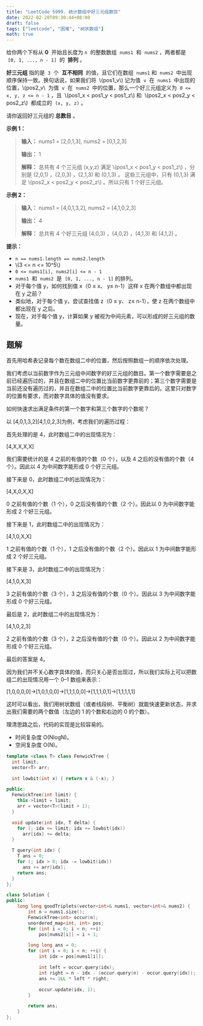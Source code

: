 ```yaml
---
title: "LeetCode 5999. 统计数组中好三元组数目"
date: 2022-02-20T09:30:44+08:00
draft: false
tags: ["leetcode", "困难", "树状数组"]
math: true
---
```


给你两个下标从 **0**  开始且长度为 `n`  的整数数组  `nums1`  和  `nums2` ，两者都是  `[0, 1, ..., n - 1]`  的  **排列** 。

**好三元组** 指的是  `3`  个  **互不相同**  的值，且它们在数组  `nums1` 和  `nums2`  中出现顺序保持一致。换句话说，如果我们将  \\(pos1_v\\) 记为值  `v`  在  `nums1`  中出现的位置，\\(pos2_v\\  为值  `v`  在  `nums2`  中的位置，那么一个好三元组定义为  `0 <= x, y, z <= n - 1` ，且  \\(pos1_x < pos1_y < pos1_z\\) 和  \\(pos2_x < pos2_y < pos2_z\\)  都成立的  `(x, y, z)` 。

请你返回好三元组的 **总数目** 。

<!--more-->

**示例 1：**

> **输入：** nums1 = [2,0,1,3], nums2 = [0,1,2,3]
>
> **输出：** 1
>
> **解释：**
> 总共有 4 个三元组 (x,y,z) 满足 \\(pos1_x < pos1_y < pos1_z\\) ，分别是 (2,0,1) ，(2,0,3) ，(2,1,3) 和 (0,1,3) 。
> 这些三元组中，只有 (0,1,3) 满足 \\(pos2_x < pos2_y < pos2_z\\) 。所以只有 1 个好三元组。

**示例 2：**

> **输入：** nums1 = [4,0,1,3,2], nums2 = [4,1,0,2,3]
>
> **输出：** 4
>
> **解释：** 总共有 4 个好三元组 (4,0,3) ，(4,0,2) ，(4,1,3) 和 (4,1,2) 。

**提示：**

- `n == nums1.length == nums2.length`
- \\(3 <= n <= 10^5\\)
- `0 <= nums1[i], nums2[i] <= n - 1`
- `nums1`  和  `nums2`  是  `[0, 1, ..., n - 1]` 的排列。
- 对于每个值 y，如何找到值 x（0 ≤ x、 y≤ n-1）这样 x 在两个数组中都出现在 y 之前？
- 类似地，对于每个值 y，尝试查找值 z（0 ≤ y、 z≤ n-1），使 z 在两个数组中都出现在 y 之后。
- 现在，对于每个值 y，计算如果 y 被视为中间元素，可以形成的好三元组的数量。

## 题解

首先用哈希表记录每个数在数组二中的位置，然后按照数组一的顺序依次处理。

我们考虑以当前数字作为三元组中间数字的好三元组的数目。第一个数字需要是之前已经遍历过的，并且在数组二中的位置比当前数字更靠前的；第三个数字需要是当前还没有遍历过的，并且在数组二中的位置比当前数字更靠后的。这里只对数字的位置有要求，而对数字具体的值没有要求。

如何快速求出满足条件的第一个数字和第三个数字的个数呢？

以 [4,0,1,3,2][4,1,0,2,3]为例，考虑我们的遍历过程：

首先处理的是 4，此时数组二中的出现情况为：

[4,X,X,X,X]

我们需要统计的是 4 之前的有值的个数（0 个），以及 4 之后的没有值的个数（4 个）。因此以 4 为中间数字能形成 0 个好三元组。

接下来是 0，此时数组二中的出现情况为：

[4,X,0,X,X]

0 之前有值的个数（1 个），0 之后没有值的个数（2 个）。因此以 0 为中间数字能形成 2 个好三元组。

接下来是 1，此时数组二中的出现情况为：

[4,1,0,X,X]

1 之前有值的个数（1 个），1 之后没有值的个数（2 个）。因此以 1 为中间数字能形成 2 个好三元组。

接下来是 3，此时数组二中的出现情况为：

[4,1,0,X,3]

3 之前有值的个数（3 个），3 之后没有值的个数（0 个）。因此以 3 为中间数字能形成 0 个好三元组。

最后是 2，此时数组二中的出现情况为：

[4,1,0,2,3]

2 之前有值的个数（3 个），2 之后没有值的个数（0 个）。因此以 2 为中间数字能形成 0 个好三元组。

最后的答案是 4。

因为我们并不关心数字具体的值，而只关心是否出现过，所以我们实际上可以把数组二的出现情况用一个 0–1 数组来表示：

[1,0,0,0,0]→[1,0,1,0,0]→[1,1,1,0,0]→[1,1,1,0,1]→[1,1,1,1,1]

这时可以看出，我们用树状数组（或者线段树、平衡树）就能快速更新状态，并求出我们需要的两个数值（左边的 1 的个数和右边的 0 的个数）。

理清思路之后，代码的实现是比较容易的。

- 时间复杂度 O(NlogN)。
- 空间复杂度 O(N)。

```cpp
template <class T> class FenwickTree {
  int limit;
  vector<T> arr;

  int lowbit(int x) { return x & (-x); }

public:
  FenwickTree(int limit) {
    this->limit = limit;
    arr = vector<T>(limit + 1);
  }

  void update(int idx, T delta) {
    for (; idx <= limit; idx += lowbit(idx))
      arr[idx] += delta;
  }

  T query(int idx) {
    T ans = 0;
    for (; idx > 0; idx -= lowbit(idx))
      ans += arr[idx];
    return ans;
  }
};

class Solution {
public:
    long long goodTriplets(vector<int>& nums1, vector<int>& nums2) {
        int n = nums1.size();
        FenwickTree<int> occur(n);
        unordered_map<int, int> pos;
        for (int i = 0; i < n; ++i)
            pos[nums2[i]] = i + 1;

        long long ans = 0;
        for (int i = 0; i < n; ++i) {
            int idx = pos[nums1[i]];

            int left = occur.query(idx);
            int right = n - idx - (occur.query(n) - occur.query(idx));
            ans += 1LL * left * right;

            occur.update(idx, 1);
        }

        return ans;
    }
};
```

